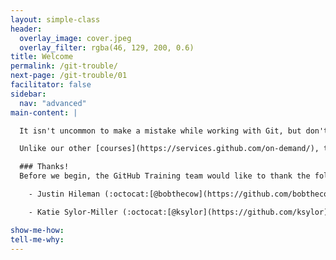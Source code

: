 ```yaml
---
layout: simple-class
header:
  overlay_image: cover.jpeg
  overlay_filter: rgba(46, 129, 200, 0.6)
title: Welcome
permalink: /git-trouble/
next-page: /git-trouble/01
facilitator: false
sidebar:
  nav: "advanced"
main-content: |  

  It isn't uncommon to make a mistake while working with Git, but don't fret, everyone does it. Getting out of a mess, can be just as easy as getting into one if you know the tools at your disposal to save your project and prevent public embarrassment. This course outlines the different commands you can use to get out of almost **any** sticky situation.

  Unlike our other [courses](https://services.github.com/on-demand/), this course doesn't follow a linear learning path and you can jump into any of the different scenarios provided. So `git` ready to learn about how to get out of trouble with a healthy dose of terrible `git` puns.

  ### Thanks!
  Before we begin, the GitHub Training team would like to thank the following community contributors for their work in creating meaningful content that inspired this course:

    - Justin Hileman (:octocat:[@bobthecow](https://github.com/bobthecow)), [Git Pretty](http://justinhileman.info/article/git-pretty/)

    - Katie Sylor-Miller (:octocat:[@ksylor](https://github.com/ksylor)), [Oh, Shit, Git!](http://ohshitgit.com/)

show-me-how:
tell-me-why:
---
```

